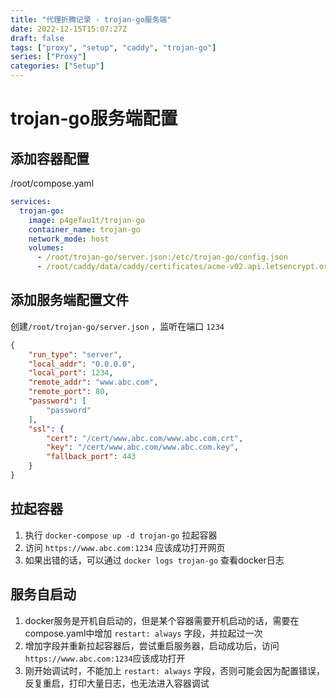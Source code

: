 ```yaml
---
title: "代理折腾记录 - trojan-go服务端"
date: 2022-12-15T15:07:27Z
draft: false
tags: ["proxy", "setup", "caddy", "trojan-go"]
series: ["Proxy"]
categories: ["Setup"]
---
```


# trojan-go服务端配置
## 添加容器配置
/root/compose.yaml  
```yaml
services:
  trojan-go:
    image: p4gefau1t/trojan-go
    container_name: trojan-go
    network_mode: host
    volumes:
      - /root/trojan-go/server.json:/etc/trojan-go/config.json
      - /root/caddy/data/caddy/certificates/acme-v02.api.letsencrypt.org-directory:/cert
```
## 添加服务端配置文件
创建`/root/trojan-go/server.json` ，监听在端口 `1234`  
```json
{
    "run_type": "server",
    "local_addr": "0.0.0.0",
    "local_port": 1234,
    "remote_addr": "www.abc.com",
    "remote_port": 80,
    "password": [
        "password"
    ],
    "ssl": {
        "cert": "/cert/www.abc.com/www.abc.com.crt",
        "key": "/cert/www.abc.com/www.abc.com.key",
        "fallback_port": 443
    }
}
```
## 拉起容器
1. 执行 `docker-compose up -d trojan-go` 拉起容器   
1. 访问 `https://www.abc.com:1234` 应该成功打开网页  
1. 如果出错的话，可以通过 `docker logs trojan-go` 查看docker日志  

## 服务自启动
1. docker服务是开机自启动的，但是某个容器需要开机启动的话，需要在compose.yaml中增加 `restart: always` 字段，并拉起过一次  
1. 增加字段并重新拉起容器后，尝试重启服务器，启动成功后，访问`https://www.abc.com:1234`应该成功打开  
1. 刚开始调试时，不能加上 `restart: always` 字段，否则可能会因为配置错误，反复重启，打印大量日志，也无法进入容器调试  

